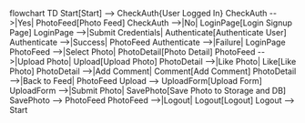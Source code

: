 flowchart TD
  Start[Start] --> CheckAuth{User Logged In}
  CheckAuth -->|Yes| PhotoFeed[Photo Feed]
  CheckAuth -->|No| LoginPage[Login Signup Page]
  LoginPage -->|Submit Credentials| Authenticate[Authenticate User]
  Authenticate -->|Success| PhotoFeed
  Authenticate -->|Failure| LoginPage
  PhotoFeed -->|Select Photo| PhotoDetail[Photo Detail]
  PhotoFeed -->|Upload Photo| Upload[Upload Photo]
  PhotoDetail -->|Like Photo| Like[Like Photo]
  PhotoDetail -->|Add Comment| Comment[Add Comment]
  PhotoDetail -->|Back to Feed| PhotoFeed
  Upload --> UploadForm[Upload Form]
  UploadForm -->|Submit Photo| SavePhoto[Save Photo to Storage and DB]
  SavePhoto --> PhotoFeed
  PhotoFeed -->|Logout| Logout[Logout]
  Logout --> Start